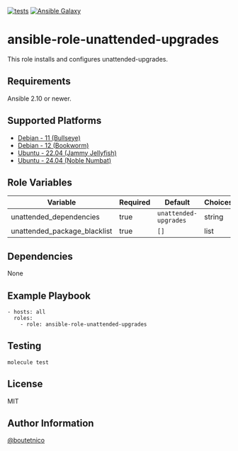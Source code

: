 [![tests](https://github.com/boutetnico/ansible-role-unattended-upgrades/workflows/Test%20ansible%20role/badge.svg)](https://github.com/boutetnico/ansible-role-unattended-upgrades/actions?query=workflow%3A%22Test+ansible+role%22)
[![Ansible Galaxy](https://img.shields.io/badge/galaxy-boutetnico.unattended_upgrades-blue.svg)](https://galaxy.ansible.com/boutetnico/unattended_upgrades)

ansible-role-unattended-upgrades
================================

This role installs and configures unattended-upgrades.

Requirements
------------

Ansible 2.10 or newer.

Supported Platforms
-------------------

- [Debian - 11 (Bullseye)](https://wiki.debian.org/DebianBullseye)
- [Debian - 12 (Bookworm)](https://wiki.debian.org/DebianBookworm)
- [Ubuntu - 22.04 (Jammy Jellyfish)](http://releases.ubuntu.com/22.04/)
- [Ubuntu - 24.04 (Noble Numbat)](http://releases.ubuntu.com/24.04/)

Role Variables
--------------

| Variable                     | Required | Default               | Choices   | Comments                                 |
|------------------------------|----------|-----------------------|-----------|------------------------------------------|
| unattended_dependencies      | true     | `unattended-upgrades` | string    |                                          |
| unattended_package_blacklist | true     | `[]`                  | list      |                                          |

Dependencies
------------

None

Example Playbook
----------------

    - hosts: all
      roles:
        - role: ansible-role-unattended-upgrades

Testing
-------

    molecule test

License
-------

MIT

Author Information
------------------

[@boutetnico](https://github.com/boutetnico)
